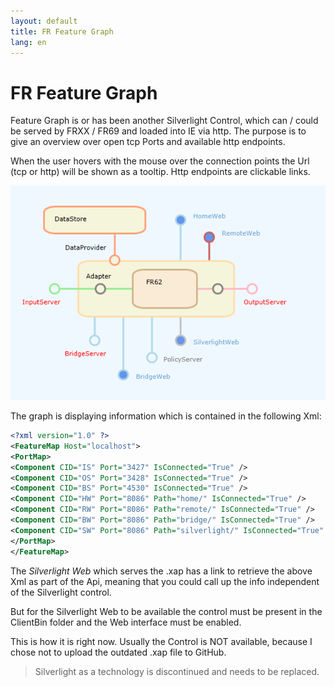 ```yaml
---
layout: default
title: FR Feature Graph
lang: en
---
```


# FR Feature Graph

Feature Graph is or has been another Silverlight Control,
which can / could be served by FRXX / FR69 and loaded into IE via http.
The purpose is to give an overview over open tcp Ports and available http endpoints.

When the user hovers with the mouse over the connection points
the Url (tcp or http) will be shown as a tooltip.
Http endpoints are clickable links.

![Feature Graph 01](../images/FRFG01.png)

The graph is displaying information which is contained in the following Xml:

```xml
<?xml version="1.0" ?>
<FeatureMap Host="localhost">
<PortMap>
<Component CID="IS" Port="3427" IsConnected="True" />
<Component CID="OS" Port="3428" IsConnected="True" />
<Component CID="BS" Port="4530" IsConnected="True" />
<Component CID="HW" Port="8086" Path="home/" IsConnected="True" />
<Component CID="RW" Port="8086" Path="remote/" IsConnected="True" />
<Component CID="BW" Port="8086" Path="bridge/" IsConnected="True" />
<Component CID="SW" Port="8086" Path="silverlight/" IsConnected="True" />
</PortMap>
</FeatureMap>
```

The *Silverlight Web* which serves the .xap has a link to retrieve the above Xml as part of the Api,
meaning that you could call up the info independent of the Silverlight control.

But for the Silverlight Web to be available
the control must be present in the ClientBin folder and the Web interface must be enabled.

This is how it is right now.
Usually the Control is NOT available,
because I chose not to upload the outdated .xap file to GitHub.

> Silverlight as a technology is discontinued and needs to be replaced.